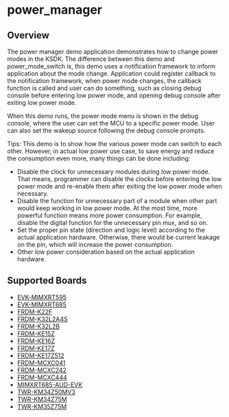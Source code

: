 # power_manager

## Overview
The power manager demo application demonstrates how to change power modes in the KSDK. The difference between this demo
and power_mode_switch is, this demo uses a notification framework to inform application about the mode change.
Application could register callback to the notification framework, when power mode changes, the callback
function is called and user can do something, such as closing debug console before entering low power mode, and
opening debug console after exiting low power mode.

When this demo runs, the power mode menu is shown in the debug console, where the user can set the MCU to a specific power mode.
User can also set the wakeup source following the debug console prompts.

 Tips:
 This demo is to show how the various power mode can switch to each other. However, in actual low power use case, to save energy and reduce the consumption even more, many things can be done including:
 - Disable the clock for unnecessary modules during low power mode. That means, programmer can disable the clocks before entering the low power mode and re-enable them after exiting the low power mode when necessary.
 - Disable the function for unnecessary part of a module when other part would keep working in low power mode. At the most time, more powerful function means more power consumption. For example, disable the digital function for the unnecessary pin mux, and so on.
 - Set the proper pin state (direction and logic level) according to the actual application hardware. Otherwise, there would be current leakage on the pin, which will increase the power consumption.
 - Other low power consideration based on the actual application hardware.

## Supported Boards
- [EVK-MIMXRT595](../../_boards/evkmimxrt595/demo_apps/power_manager/example_board_readme.md)
- [EVK-MIMXRT685](../../_boards/evkmimxrt685/demo_apps/power_manager/example_board_readme.md)
- [FRDM-K22F](../../_boards/frdmk22f/demo_apps/power_manager/example_board_readme.md)
- [FRDM-K32L2A4S](../../_boards/frdmk32l2a4s/demo_apps/power_manager/example_board_readme.md)
- [FRDM-K32L2B](../../_boards/frdmk32l2b/demo_apps/power_manager/example_board_readme.md)
- [FRDM-KE15Z](../../_boards/frdmke15z/demo_apps/power_manager/example_board_readme.md)
- [FRDM-KE16Z](../../_boards/frdmke16z/demo_apps/power_manager/example_board_readme.md)
- [FRDM-KE17Z](../../_boards/frdmke17z/demo_apps/power_manager/example_board_readme.md)
- [FRDM-KE17Z512](../../_boards/frdmke17z512/demo_apps/power_manager/example_board_readme.md)
- [FRDM-MCXC041](../../_boards/frdmmcxc041/demo_apps/power_manager/example_board_readme.md)
- [FRDM-MCXC242](../../_boards/frdmmcxc242/demo_apps/power_manager/example_board_readme.md)
- [FRDM-MCXC444](../../_boards/frdmmcxc444/demo_apps/power_manager/example_board_readme.md)
- [MIMXRT685-AUD-EVK](../../_boards/mimxrt685audevk/demo_apps/power_manager/example_board_readme.md)
- [TWR-KM34Z50MV3](../../_boards/twrkm34z50mv3/demo_apps/power_manager/example_board_readme.md)
- [TWR-KM34Z75M](../../_boards/twrkm34z75m/demo_apps/power_manager/example_board_readme.md)
- [TWR-KM35Z75M](../../_boards/twrkm35z75m/demo_apps/power_manager/example_board_readme.md)
